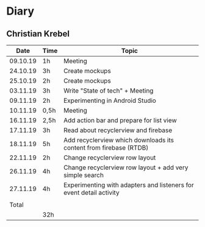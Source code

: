 # Diary

## Christian Krebel

| Date     | Time | Topic                                                        |
| -------- | ---- | ------------------------------------------------------------ |
| 09.10.19 | 1h   | Meeting                                                      |
| 24.10.19 | 3h   | Create mockups                                               |
| 25.10.19 | 2h   | Create mockups                                               |
| 03.11.19 | 3h   | Write "State of tech" + Meeting                              |
| 09.11.19 | 2h   | Experimenting in Android Studio                              |
| 10.11.19 | 0,5h | Meeting                                                      |
| 16.11.19 | 2,5h | Add action bar and prepare for list view                     |
| 17.11.19 | 3h   | Read about recyclerview and firebase                         |
| 18.11.19 | 5h   | Add recyclerview which downloads its content from firebase (RTDB) |
| 22.11.19 | 2h   | Change recyclerview row layout                               |
| 26.11.19 | 4h   | Change recyclerview row layout + add very simple search      |
| 27.11.19 | 4h   | Experimenting with adapters and listeners for event detail activity |
|          |      |                                                              |
| Total    |      |                                                              |
|          | 32h  |                                                              |